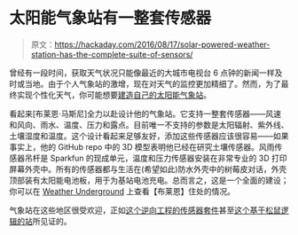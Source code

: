 # 太阳能气象站有一整套传感器

> 原文：<https://hackaday.com/2016/08/17/solar-powered-weather-station-has-the-complete-suite-of-sensors/>

曾经有一段时间，获取天气状况只能像最近的大城市电视台 6 点钟的新闻一样及时或当地。由于个人气象站的激增，现在对天气的监控更加精细了。然而，为了最终实现个性化天气，你可能想要[建造自己的太阳能气象站](https://github.com/masneyb/weather-station)。

看起来[布莱恩·马斯尼]全力以赴设计他的气象站。它支持一整套传感器——风速和风向、雨水、温度、压力和露点。目前唯一不支持的参数是太阳辐射、紫外线、土壤湿度和温度。这个设计看起来足够友好，添加这些传感器应该很容易——如果事实上，他的 GitHub repo 中的 3D 模型表明他已经在研究土壤传感器。风雨传感器吊杆是 Sparkfun 的现成单元，温度和压力传感器安装在非常专业的 3D 打印屏幕外壳中。所有的传感器都与生活在(希望如此)防水外壳中的树莓皮对话，外壳顶部装有太阳能电池板，用于为基站电池充电。总而言之，这是一个全面的建设；你可以在 [Weather Underground](http://www.wunderground.com/weatherstation/WXDailyHistory.asp?ID=KWVMORGA45) 上查看【布莱恩】住处的情况。

气象站在这些地区很受欢迎，正如[这个逆向工程的传感器套件](https://hackaday.com/2015/08/24/build-a-sensor-network-around-a-weather-station/)甚至[这个基于松鼠逻辑的站](https://hackaday.com/2016/07/28/squirrel-cafe-to-predict-the-weather-from-customer-data/)所见证的。